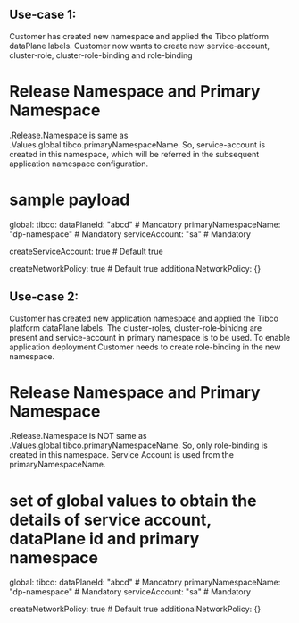 ## Use-case 1:

Customer has created new namespace and applied the Tibco platform dataPlane labels.
Customer now wants to create new service-account, cluster-role, cluster-role-binding and role-binding

#  Release Namespace and Primary Namespace
.Release.Namespace is same as .Values.global.tibco.primaryNamespaceName.
So, service-account is created in this namespace, which will be referred in the subsequent application namespace configuration.

# sample payload
global:
  tibco:
    dataPlaneId: "abcd" # Mandatory
    primaryNamespaceName: "dp-namespace" # Mandatory
    serviceAccount: "sa" # Mandatory

createServiceAccount: true # Default true

createNetworkPolicy: true # Default true
additionalNetworkPolicy: {}

## Use-case 2:

Customer has created new application namespace and applied the Tibco platform dataPlane labels.
The cluster-roles, cluster-role-binidng are present and service-account in primary namespace is to be used.
To enable application deployment Customer needs to create role-binding in the new namespace.

#  Release Namespace and Primary Namespace
.Release.Namespace is NOT same as .Values.global.tibco.primaryNamespaceName.
So, only role-binding is created in this namespace.
Service Account is used from the primaryNamespaceName.

# set of global values to obtain the details of service account, dataPlane id and primary namespace
global:
  tibco:
    dataPlaneId: "abcd" # Mandatory
    primaryNamespaceName: "dp-namespace" # Mandatory
    serviceAccount: "sa" # Mandatory

createNetworkPolicy: true # Default true
additionalNetworkPolicy: {}
